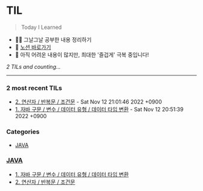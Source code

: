 # TIL
> Today I Learned

- ✍🏻 그날그날 공부한 내용 정리하기
- 📑 [노션 바로가기](https://6suk.notion.site/d8178c919339498ca4d8a80ef05734f2?v=0cd23c88e74b4c68ab86275323f42f88)
- 🐣 아직 어려운 내용이 많지만, 최대한 '즐겁게' 극복 중입니다!


_2 TILs and counting..._

---

### 2 most recent TILs

- [2. 연산자 / 반복문 / 조건문](JAVA/2.연산자_반복문_조건문.md) - Sat Nov 12 21:01:46 2022 +0900
- [1. 자바 구문 / 변수 / 데이터 유형 / 데이터 타입 변환](JAVA/1.JAVA기초.md) - Sat Nov 12 20:51:39 2022 +0900

### Categories

- [JAVA](#JAVA)

### [JAVA](#JAVA)
- [1. 자바 구문 / 변수 / 데이터 유형 / 데이터 타입 변환](JAVA/1.JAVA기초.md)
- [2. 연산자 / 반복문 / 조건문](JAVA/2.연산자_반복문_조건문.md)

[1]: https://simonwillison.net/2020/Apr/20/self-rewriting-readme/
[2]: https://github.com/jbranchaud/til

